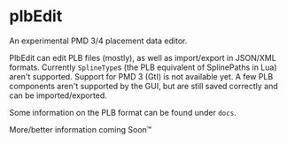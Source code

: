 # plbEdit
An experimental PMD 3/4 placement data editor.
  
PlbEdit can edit PLB files (mostly), as well as import/export in JSON/XML formats.  Currently `SplineType`s (the PLB equivalent of SplinePaths in Lua) aren't supported.  Support for PMD 3 (GtI) is not available yet.  A few PLB components aren't supported by the GUI, but are still saved correctly and can be imported/exported.

Some information on the PLB format can be found under `docs`.

More/better information coming Soon&trade;